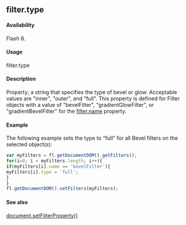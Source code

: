 ## filter.type

#### Availability

Flash 8.

#### Usage

filter.type

#### Description

Property; a string that specifies the type of bevel or glow. Acceptable values are "inner", "outer", and "full". This property is defined for Filter objects with a value of "bevelFilter", "gradientGlowFilter", or "gradientBevelFilter" for the [filter.name](../Filter_object/filter13.md) property.

#### Example

The following example sets the type to "full" for all Bevel filters on the selected object(s):
```javascript
var myFilters = fl.getDocumentDOM().getFilters();
for(i=0; i < myFilters.length; i++){
if(myFilters[i].name == 'bevelFilter'){
myFilters[i].type = 'full';
}
}
fl.getDocumentDOM().setFilters(myFilters);

```
#### See also

[document.setFilterProperty()](../Document_object/docum520.md)

